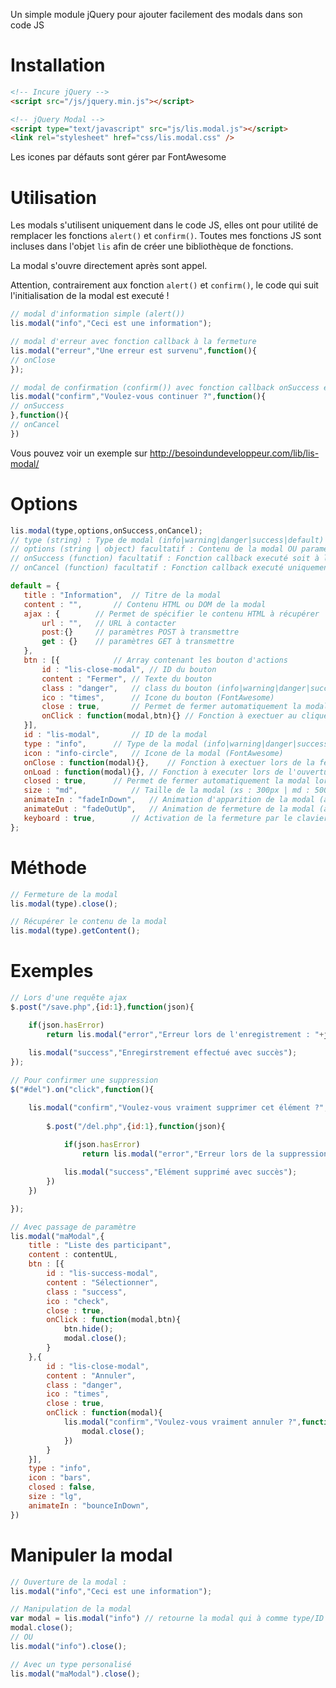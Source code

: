 Un simple module jQuery pour ajouter facilement des modals dans son code JS

# Installation

```html
<!-- Incure jQuery -->
<script src="/js/jquery.min.js"></script>

<!-- jQuery Modal -->
<script type="text/javascript" src="js/lis.modal.js"></script>
<link rel="stylesheet" href="css/lis.modal.css" />
```
Les icones par défauts sont gérer par FontAwesome

# Utilisation

Les modals s'utilisent uniquement dans le code JS, elles ont pour utilité de remplacer les fonctions `alert()` et `confirm()`.
Toutes mes fonctions JS sont incluses dans l'objet `lis` afin de créer une bibliothèque de fonctions.

La modal s'ouvre directement après sont appel.

Attention, contrairement aux fonction `alert()` et `confirm()`, le code qui suit l'initialisation de la modal est executé !

```js
// modal d'information simple (alert())
lis.modal("info","Ceci est une information"); 

// modal d'erreur avec fonction callback à la fermeture
lis.modal("erreur","Une erreur est survenu",function(){	
// onClose
});

// modal de confirmation (confirm()) avec fonction callback onSuccess et onCancel
lis.modal("confirm","Voulez-vous continuer ?",function(){
// onSuccess
},function(){
// onCancel
})
```

Vous pouvez voir un exemple sur http://besoindundeveloppeur.com/lib/lis-modal/

# Options

 ```js
lis.modal(type,options,onSuccess,onCancel); 
// type (string) : Type de modal (info|warning|danger|success|default) OU identifiant de la modal
// options (string | object) facultatif : Contenu de la modal OU paramètres d'options
// onSuccess (function) facultatif : Fonction callback executé soit à la fermeture de la modal, soit onSuccess pour le type 'confirm' 
// onCancel (function) facultatif : Fonction callback executé uniquement lors de l'anulation pour le type 'confirm'

default = {
	title : "Information",	// Titre de la modal
	content : "",		// Contenu HTML ou DOM de la modal	
	ajax : {		// Permet de spécifier le contenu HTML à récupérer
		url : "",	// URL à contacter
		post:{}		// paramètres POST à transmettre
		get : {}	// paramètres GET à transmettre
	},		
	btn : [{			// Array contenant les bouton d'actions
		id : "lis-close-modal",	// ID du bouton
		content : "Fermer",	// Texte du bouton
		class : "danger",	// class du bouton (info|warning|danger|success|default)
		ico : "times",		// Icone du bouton (FontAwesome)
		close : true,		// Permet de fermer automatiquement la modal lors du clique sur le bouton
		onClick : function(modal,btn){}	// Fonction à exectuer au clique sur le bouton (avant animation de fermeture)
	}],
	id : "lis-modal",		// ID de la modal
	type : "info",		// Type de la modal (info|warning|danger|success|default)
	icon : "info-circle",	// Icone de la modal (FontAwesome)
	onClose : function(modal){},	// Fonction à exectuer lors de la fermeture de la modal (après animation)
	onLoad : function(modal){},	// Fonction à executer lors de l'ouverture de la modal (après animation)
	closed : true,		// Permet de fermer automatiquement la modal lors du clique sur le fond
	size : "md",			// Taille de la modal (xs : 300px | md : 500px | lg : 800px)
	animateIn : "fadeInDown",	// Animation d'apparition de la modal (animate.css)
	animateOut : "fadeOutUp",	// Animation de fermeture de la modal (animate.css)
	keyboard : true,		// Activation de la fermeture par le clavier ESC ou ENTER uniquement s'il n'y a qu'un bouton
};
```

# Méthode
```js
// Fermeture de la modal
lis.modal(type).close();

// Récupérer le contenu de la modal
lis.modal(type).getContent();
```

# Exemples


```js
// Lors d'une requête ajax
$.post("/save.php",{id:1},function(json){

	if(json.hasError)
		return lis.modal("error","Erreur lors de l'enregistrement : "+json.error);
	
	lis.modal("success","Enregirstrement effectué avec succès");
});

// Pour confirmer une suppression
$("#del").on("click",function(){

	lis.modal("confirm","Voulez-vous vraiment supprimer cet élément ?",function(){
	
		$.post("/del.php",{id:1},function(json){
			
			if(json.hasError)
				return lis.modal("error","Erreur lors de la suppression : "+json.error);

			lis.modal("success","Elément supprimé avec succès");
		})
	})

});

// Avec passage de paramètre
lis.modal("maModal",{
	title : "Liste des participant",
	content : contentUL,
	btn : [{
		id : "lis-success-modal",
		content : "Sélectionner",
		class : "success",
		ico : "check",
		close : true,
		onClick : function(modal,btn){
			btn.hide();
			modal.close();
		}
	},{
		id : "lis-close-modal",
		content : "Annuler",
		class : "danger",
		ico : "times",
		close : true,
		onClick : function(modal){
			lis.modal("confirm","Voulez-vous vraiment annuler ?",function(){
				modal.close();
			})
		}
	}],
	type : "info",
	icon : "bars",
	closed : false,
	size : "lg",
	animateIn : "bounceInDown",
})
```

# Manipuler la modal
```js
// Ouverture de la modal :
lis.modal("info","Ceci est une information");

// Manipulation de la modal
var modal = lis.modal("info") // retourne la modal qui à comme type/ID "info"
modal.close();
// OU
lis.modal("info").close();

// Avec un type personalisé
lis.modal("maModal").close();
```
